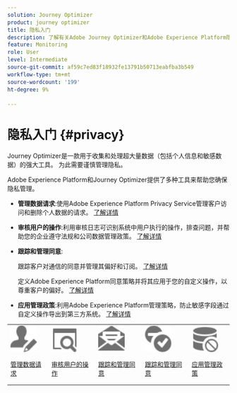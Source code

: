 ```yaml
---
solution: Journey Optimizer
product: journey optimizer
title: 隐私入门
description: 了解有关Adobe Journey Optimizer和Adobe Experience Platform隐私的更多信息。
feature: Monitoring
role: User
level: Intermediate
source-git-commit: af59c7ed83f18932fe13791b50713eabfba3b549
workflow-type: tm+mt
source-wordcount: '199'
ht-degree: 9%

---
```



# 隐私入门 {#privacy}

Journey Optimizer是一款用于收集和处理超大量数据（包括个人信息和敏感数据）的强大工具。 为此需要谨慎管理隐私。

Adobe Experience Platform和Journey Optimizer提供了多种工具来帮助您确保隐私管理。

* **管理数据请求**:使用Adobe Experience Platform Privacy Service管理客户访问和删除个人数据的请求。 [了解详情](requests.md)

* **审核用户的操作**:利用审核日志可识别系统中用户执行的操作，排查问题，并帮助您的企业遵守法规和公司数据管理政策。 [了解详情](audit-logs.md)

* **跟踪和管理同意**:

   跟踪客户对通信的同意并管理其偏好和订阅。 [了解详情](opt-out.md)

   定义Adobe Experience Platform同意策略并将其应用于您的自定义操作，以尊重客户的偏好。 [了解详情](../action/consent.md)

* **应用管理政策**:利用Adobe Experience Platform管理策略，防止敏感字段通过自定义操作导出到第三方系统。 [了解详情](../action/action-privacy.md)

<table>
<tr>
<td><img src="../assets/do-not-localize/icon-privacy-request.svg" width="60px"><p><a href="requests.md">管理数据请求</a></p></td>
<td><img src="../assets/do-not-localize/icon-privacy-audit.svg" width="60px"><p><a href="audit-logs.md">审核用户的操作</a></p></td>
<td><img src="../assets/do-not-localize/icon-privacy-optout.svg" width="60px"><p><a href="opt-out.md">跟踪和管理同意</a></p></td>
<td><img src="../assets/do-not-localize/icon-privacy-consent.svg" width="60px"><p><a href="../action/consent.md">跟踪和管理同意</a></p></td>
<td><img src="../assets/do-not-localize/icon-privacy-governance.svg" width="60px"><p><a href="../action/action-privacy.md">应用管理政策</a></p></td>
</tr>
</table>
